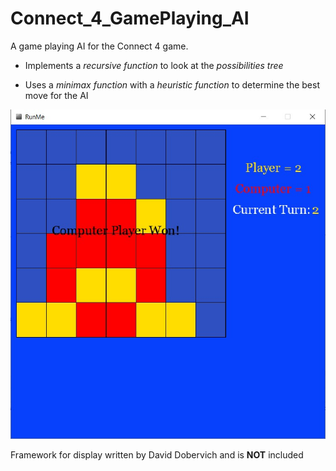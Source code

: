 # Connect_4_GamePlaying_AI
A game playing AI for the Connect 4 game.

- Implements a *recursive function* to look at the *possibilities tree*

- Uses a *minimax function* with a *heuristic function* to determine the best move for the AI

![Image of Connect 4 AI](Connect4AI.jpg)

Framework for display written by David Dobervich and is **NOT** included
